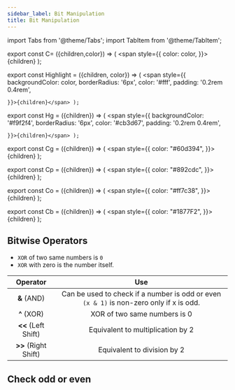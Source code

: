 ```yaml
---
sidebar_label: Bit Manipulation
title: Bit Manipulation
---
```

import Tabs from '@theme/Tabs';
import TabItem from '@theme/TabItem';
 

export const C= ({children,color}) => ( <span style={{
      color: color,
    }}>{children}</span> );

export const Highlight = ({children, color}) => ( <span style={{
      backgroundColor: color,
      borderRadius: '6px',
      color: '#fff',
      padding: '0.2rem 0.4rem',
      
    }}>{children}</span> );

export const Hg = ({children}) => ( <span style={{
      backgroundColor: '#f9f2f4',
      borderRadius: '6px',
      color: '#cb3d67',
      padding: '0.2rem 0.4rem',
      
    }}>{children}</span> );

export const Cg = ({children}) => ( <span style={{
      color: "#60d394",
    }}>{children}</span> );

export const Cp = ({children}) => ( <span style={{
      color: "#892cdc",
    }}>{children}</span> );

export const Co = ({children}) => ( <span style={{
      color: "#ff7c38",
    }}>{children}</span> );

export const Cb = ({children}) => ( <span style={{
      color: "#1877F2",
    }}>{children}</span> );

## Bitwise Operators

- `XOR` of two same numbers is `0`
- `XOR` with zero is the number itself.

| Operator | Use | 
|:--------:|:-------:|
| **&** (AND) | Can be used to check if a number is odd or even `(x & 1)` is non-zero only if x is odd.|
| **^** (XOR) | XOR of two same numbers is 0 |
|**<<** (Left Shift) | Equivalent to multiplication by 2 | 
|**>>** (Right Shift) | Equivalent to division by 2 | 

## Check odd or even

